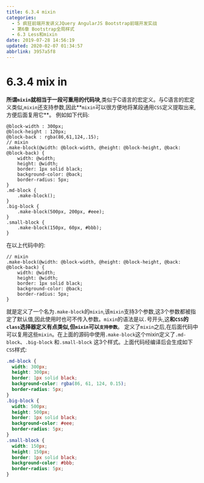 ```yaml
---
title: 6.3.4 mixin
categories: 
  - 5 疯狂前端开发讲义JQuery AngularJS Bootstrap前端开发实战
  - 第6章 Bootstrap全局样式
  - 6.3 Less和mixin
date: 2019-07-28 14:56:19
updated: 2020-02-07 01:34:57
abbrlink: 3957a5f8
---
```

# 6.3.4 mix in #
**所谓`mixin`就相当于一段可重用的代码块**,类似于C语言的宏定义。与C语言的宏定义类似,`mixin`还支持参数,因此**`mixin`可以很方便地将某段通用`CSS`定义提取出来,方便后面复用它**。
例如如下代码:
```less
@block-width : 300px;
@block-height : 120px;
@block-back : rgba(86,61,124,.15);
// mixin
.make-block(@width: @block-width, @height: @block-height, @back: @block-back) {
    width: @width;
    height: @width;
    border: 1px solid black;
    background-color: @back;
    border-radius: 5px;
}
.md-block {
    .make-block();
}
.big-block {
    .make-block(500px, 200px, #eee);
}
.small-block {
    .make-block(150px, 60px, #bbb);
}
```
在以上代码中的:
```less
// mixin
.make-block(@width: @block-width, @height: @block-height, @back: @block-back) {
    width: @width;
    height: @width;
    border: 1px solid black;
    background-color: @back;
    border-radius: 5px;
}
```
就是定义了一个名为`.make-block`的`mixin`,该`mixin`支持3个参数,这3个参数都被指定了默认值,因此使用时也可不传入参数。`mixin`的语法是以`.`号开头,这**和`CSS`的`class`选择器定义有点类似,但`mixin`可以`支持参数`**。
定义了`mixin`之后,在后面代码中可以复用这些`mixin`。在上面的源码中使用`.make-block`这个mixin定义了`.md-block`、`.big-block` 和`.small-block` 这3个样式。上面代码经编译后会生成如下`CSS`样式:
```css
.md-block {
  width: 300px;
  height: 300px;
  border: 1px solid black;
  background-color: rgba(86, 61, 124, 0.15);
  border-radius: 5px;
}
.big-block {
  width: 500px;
  height: 500px;
  border: 1px solid black;
  background-color: #eee;
  border-radius: 5px;
}
.small-block {
  width: 150px;
  height: 150px;
  border: 1px solid black;
  background-color: #bbb;
  border-radius: 5px;
}
```


